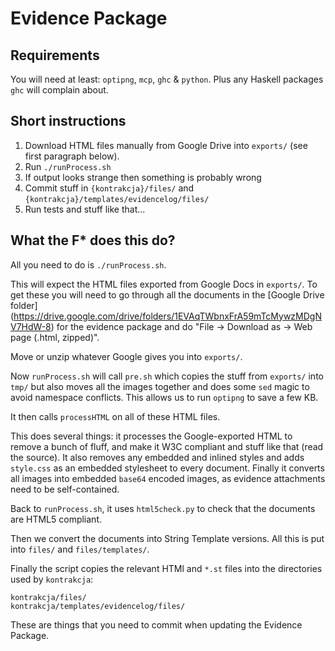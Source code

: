 # Evidence Package

## Requirements
You will need at least: `optipng`, `mcp`, `ghc` & `python`.
Plus any Haskell packages `ghc` will complain about.

## Short instructions
1. Download HTML files manually from Google Drive into `exports/`
   (see first paragraph below).
2. Run `./runProcess.sh`
3. If output looks strange then something is probably wrong
4. Commit stuff in `{kontrakcja}/files/` and
   `{kontrakcja}/templates/evidencelog/files/`
5. Run tests and stuff like that...

## What the F\* does this do?
All you need to do is `./runProcess.sh`.

This will expect the HTML files exported from Google Docs in `exports/`.
To get these you will need to go through all the documents in the
[Google Drive folder]
(https://drive.google.com/drive/folders/1EVAqTWbnxFrA59mTcMywzMDgNV7HdW-8)
for the evidence package and do "File -> Download as -> Web page (.html,
zipped)".

Move or unzip whatever Google gives you into `exports/`.

Now `runProcess.sh` will call `pre.sh` which copies the stuff from `exports/`
into `tmp/` but also moves all the images together and does some `sed` magic to
avoid namespace conflicts. This allows us to run `optipng` to save a few KB.

It then calls `processHTML` on all of these HTML files.

This does several things: it processes the Google-exported HTML to remove a
bunch of fluff, and make it W3C compliant and stuff like that (read the source).
It also removes any embedded and inlined styles and adds `style.css` as an
embedded stylesheet to every document.
Finally it converts all images into embedded `base64` encoded images, as
evidence attachments need to be self-contained.

Back to `runProcess.sh`, it uses `html5check.py` to check that the documents are
HTML5 compliant.

Then we convert the documents into String Template versions.
All this is put into `files/` and `files/templates/`.

Finally the script copies the relevant HTMl and `*.st` files into the
directories used by `kontrakcja`:

    kontrakcja/files/
    kontrakcja/templates/evidencelog/files/

These are things that you need to commit when updating the Evidence Package.
